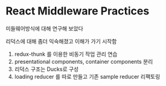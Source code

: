 # React Middleware Practices 

미들웨어방식에 대해 연구해 보았다

리덕스에 대해 좀더 익숙해졌고 이해가 가기 시작함

1. redux-thunk 를 이용한 비동기 작업 관리 연습
2. presentational components, container components 분리
3. 리덕스 구조는 Ducks로 구성 
4. loading reducer 를 따로 만들고 기존 sample reducer 리팩토링
